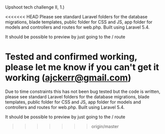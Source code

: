 Upshoot tech challenge II, 1.)

<<<<<<< HEAD
Please see standard Laravel folders for the database migrations, blade templates, public folder for CSS and JS, app folder for models and controllers and routes for web.php. Built using Laravel 5.4.

It should be possible to preview by just going to the / route

Tested and confirmed working, please let me know if you can't get it working (ajckerr@gmail.com)
=======
Due to time constraints this has not been bug tested but the code is written, please see standard Laravel folders for the database migrations, blade templates, public folder for CSS and JS, app folder for models and controllers and routes for web.php. Built using Laravel 5.4.

It should be possible to preview by just going to the / route
>>>>>>> origin/master

